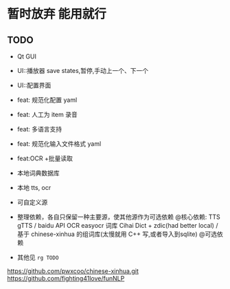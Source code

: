 # 暂时放弃 能用就行

## TODO

+ Qt GUI
+ UI::播放器 save states,暂停,手动上一个、下一个
+ UI::配置界面
+ feat: 规范化配置 yaml
+ feat: 人工为 item 录音
+ feat: 多语言支持
+ feat: 规范化输入文件格式 yaml
+ feat:OCR +批量读取


+ 本地词典数据库
+ 本地 tts, ocr
+ 可自定义源

+ 整理依赖，各自只保留一种主要源，使其他源作为可选依赖
@核心依赖: 
  TTS gTTS / baidu API
  OCR easyocr
  词库 Cihai Dict + zdic(had better local) / 基于 chinese-xinhua 的组词库(太慢就用 C++ 写,或者导入到sqlite)
@可选依赖

+ 其他见 `rg TODO`


https://github.com/pwxcoo/chinese-xinhua.git
https://github.com/fighting41love/funNLP
